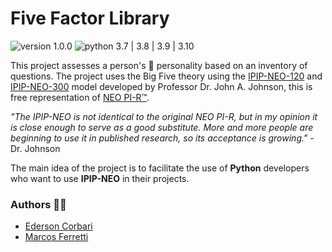 # Five Factor Library

![version 1.0.0][img_version]
![python 3.7 | 3.8 | 3.9 | 3.10][python_version]

[img_version]: https://img.shields.io/static/v1.svg?label=version&message=1.0.0&color=blue
[python_version]: https://img.shields.io/static/v1.svg?label=python&message=3.7%20|%203.8%20|%203.9%20|%203.10%20&color=blue

This project assesses a person's :busts_in_silhouette: personality based on an inventory of questions. The project uses the Big Five theory using the [IPIP-NEO-120](http://www.personal.psu.edu/~j5j/IPIP/ipipneo120.htm) and [IPIP-NEO-300](http://www.personal.psu.edu/~j5j/IPIP/ipipneo300.htm) model developed by Professor Dr. John A. Johnson, this is free representation of [NEO PI-R™](https://en.wikipedia.org/wiki/Revised_NEO_Personality_Inventory).

*"The IPIP-NEO is not identical to the original NEO PI-R, but in my opinion it is close enough to serve as a good substitute. More and more people are beginning to use it in published research, so its acceptance is growing."* - Dr. Johnson

The main idea of the project is to facilitate the use of **Python** developers who want to use **IPIP-NEO** in their projects.

### Authors 👨‍💻

  * [Ederson Corbari](mailto:e@neural7.io)
  * [Marcos Ferretti](mailto:m@neural7.io)
